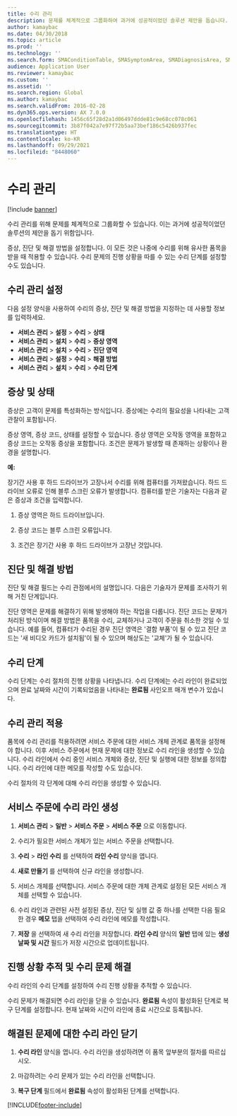 ```yaml
---
title: 수리 관리
description: 문제를 체계적으로 그룹화하여 과거에 성공적이었던 솔루션 제안을 돕습니다.
author: kamaybac
ms.date: 04/30/2018
ms.topic: article
ms.prod: ''
ms.technology: ''
ms.search.form: SMAConditionTable, SMASymptomArea, SMADiagnosisArea, SMAResolutionTable, SMARepairStage
audience: Application User
ms.reviewer: kamaybac
ms.custom: ''
ms.assetid: ''
ms.search.region: Global
ms.author: kamaybac
ms.search.validFrom: 2016-02-28
ms.dyn365.ops.version: AX 7.0.0
ms.openlocfilehash: 1456c65f28d2a1d06497ddde81c9e68cc078c061
ms.sourcegitcommit: 3b87f042a7e97f72b5aa73bef186c5426b937fec
ms.translationtype: HT
ms.contentlocale: ko-KR
ms.lasthandoff: 09/29/2021
ms.locfileid: "8448060"
---
```

# <a name="repair-management"></a>수리 관리       

[!include [banner](../includes/banner.md)]


수리 관리를 위해 문제를 체계적으로 그룹화할 수 있습니다. 이는 과거에 성공적이었던 솔루션의 제안을 돕기 위함입니다.

증상, 진단 및 해결 방법을 설정합니다. 이 모든 것은 나중에 수리를 위해 유사한 품목을 받을 때 적용할 수 있습니다. 수리 문제의 진행 상황을 따를 수 있는 수리 단계를 설정할 수도 있습니다.

## <a name="setting-up-repair-management"></a>수리 관리 설정

다음 설정 양식을 사용하여 수리의 증상, 진단 및 해결 방법을 지정하는 데 사용할 정보를 입력하세요.

- **서비스 관리** \> **설정** \> **수리** \> **상태**
- **서비스 관리** \> **설치** \> **수리** \> **증상 영역**
-  **서비스 관리** \> **설치** \> **수리** \> **진단 영역**
- **서비스 관리** \> **설정** \> **수리** \> **해결 방법**
- **서비스 관리** \> **설치** \> **수리** \> **수리 단계**

## <a name="symptoms-and-conditions"></a>증상 및 상태

증상은 고객이 문제를 특성화하는 방식입니다. 증상에는 수리의 필요성을 나타내는 고객 관찰이 포함됩니다.

증상 영역, 증상 코드, 상태를 설정할 수 있습니다. 증상 영역은 오작동 영역을 포함하고 증상 코드는 오작동 증상을 포함합니다. 조건은 문제가 발생할 때 존재하는 상황이나 환경을 설명합니다.

**예:**

장기간 사용 후 하드 드라이브가 고장나서 수리를 위해 컴퓨터를 가져왔습니다. 하드 드라이브 오류로 인해 블루 스크린 오류가 발생합니다. 컴퓨터를 받은 기술자는 다음과 같은 증상과 조건을 입력합니다.

1.  증상 영역은 하드 드라이브입니다.

2.  증상 코드는 블루 스크린 오류입니다.

3.  조건은 장기간 사용 후 하드 드라이브가 고장난 것입니다.

## <a name="diagnosis-and-resolutions"></a>진단 및 해결 방법

진단 및 해결 필드는 수리 관점에서의 설명입니다. 다음은 기술자가 문제를 조사하기 위해 거친 단계입니다.

진단 영역은 문제를 해결하기 위해 발생해야 하는 작업을 다룹니다. 진단 코드는 문제가 처리된 방식이며 해결 방법은 품목을 수리, 교체하거나 고객이 주문을 취소한 것일 수 있습니다. 예를 들어, 컴퓨터가 수리된 경우 진단 영역은 '결함 부품'이 될 수 있고 진단 코드는 '새 비디오 카드가 설치됨'이 될 수 있으며 해상도는 '교체'가 될 수 있습니다.

## <a name="repair-stages"></a>수리 단계

수리 단계는 수리 절차의 진행 상황을 나타냅니다. 수리 단계에는 수리 라인이 완료되었으며 완료 날짜와 시간이 기록되었음을 나타내는 **완료됨** 사인오프 매개 변수가 있습니다.

## <a name="applying-repair-management"></a>수리 관리 적용

품목에 수리 관리를 적용하려면 서비스 주문에 대한 서비스 개체 관계로 품목을 설정해야 합니다. 이후 서비스 주문에서 현재 문제에 대한 정보로 수리 라인을 생성할 수 있습니다. 수리 라인에서 수리 중인 서비스 개체와 증상, 진단 및 실행에 대한 정보를 정의합니다. 수리 라인에 대한 메모를 작성할 수도 있습니다.

수리 절차의 각 단계에 대해 수리 라인을 생성할 수 있습니다.

## <a name="create-a-repair-line-on-a-service-order"></a>서비스 주문에 수리 라인 생성

1.  **서비스 관리** \> **일반** \> **서비스 주문** \> **서비스 주문** 으로 이동합니다.

2.  수리가 필요한 서비스 개체가 있는 서비스 주문을 선택합니다.

3.  **수리** \> **라인 수리** 를 선택하여 **라인 수리** 양식을 엽니다.

4.  **새로 만들기** 를 선택하여 신규 라인을 생성합니다.

5.  서비스 개체를 선택합니다. 서비스 주문에 대한 개체 관계로 설정된 모든 서비스 개체를 선택할 수 있습니다.

6.  수리 라인과 관련된 사전 설정된 증상, 진단 및 실행 값 중 하나를 선택한 다음 필요한 경우 **메모** 탭을 선택하여 수리 라인에 메모를 작성합니다.

7.  **저장** 을 선택하여 새 수리 라인을 저장합니다. **라인 수리** 양식의 **일반** 탭에 있는 **생성 날짜 및 시간** 필드가 저장 시간으로 업데이트됩니다.

## <a name="tracking-progress-and-resolving-a-repair-issue"></a>진행 상황 추적 및 수리 문제 해결

수리 라인의 수리 단계를 설정하여 수리 진행 상황을 추적할 수 있습니다.

수리 문제가 해결되면 수리 라인을 닫을 수 있습니다. **완료됨** 속성이 활성화된 단계로 복구 단계를 설정합니다. 현재 날짜와 시간이 라인에 종료 시간으로 등록됩니다.

## <a name="close-a-repair-line-for-a-resolved-issue"></a>해결된 문제에 대한 수리 라인 닫기

1.  **수리 라인** 양식을 엽니다. 수리 라인을 생성하려면 이 품목 앞부분의 절차를 따르십시오.

2.  마감하려는 수리 문제가 있는 수리 라인을 선택합니다.

3.  **복구 단계** 필드에서 **완료됨** 속성이 활성화된 단계를 선택합니다.

  




[!INCLUDE[footer-include](../../includes/footer-banner.md)]